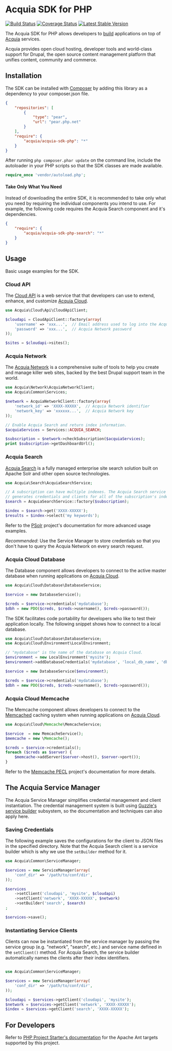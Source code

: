 # Acquia SDK for PHP

[![Build Status](https://travis-ci.org/acquia/acquia-sdk-php.png?branch=master)](https://travis-ci.org/acquia/acquia-sdk-php)
[![Coverage Status](https://coveralls.io/repos/acquia/acquia-sdk-php/badge.png?branch=master)](https://coveralls.io/r/acquia/acquia-sdk-php?branch=master)
[![Latest Stable Version](https://poser.pugx.org/acquia/acquia-sdk-php/v/stable.png)](https://packagist.org/packages/acquia/acquia-sdk-php)

The Acquia SDK for PHP allows developers to [build](https://www.youtube.com/watch?v=8wDSj18sXbg)
applications on top of [Acquia](https://www.acquia.com/) services.

Acquia provides open cloud hosting, developer tools and world-class support for
Drupal, the open source content management platform that unifies content,
community and commerce.

## Installation

The SDK can be installed with [Composer](http://getcomposer.org) by adding this
library as a dependency to your composer.json file.

```json
{
    "repositories": [
        {
            "type": "pear",
            "url": "pear.php.net"
        }
    ],
    "require": {
        "acquia/acquia-sdk-php": "*"
    }
}
```

After running `php composer.phar update` on the command line, include the
autoloader in your PHP scripts so that the SDK classes are made available.

```php
require_once 'vendor/autoload.php';
```

#### Take Only What You Need

Instead of downloading the entire SDK, it is recommended to take only what you
need by requiring the individual components you intend to use. For example, the
following code requires the Acquia Search component and it's dependencies.

```json
{
    "require": {
        "acquia/acquia-sdk-php-search": "*"
    }
}
```

## Usage

Basic usage examples for the SDK.

### Cloud API

The [Cloud API](https://docs.acquia.com/cloud/api) is a web service that that
developers can use to extend, enhance, and customize
[Acquia Cloud](https://www.acquia.com/products-services/acquia-cloud).

```php
use Acquia\Cloud\Api\CloudApiClient;

$cloudapi = CloudApiClient::factory(array(
    'username' => 'xxx...',  // Email address used to log into the Acquia Network
    'password' => 'xxx...',  // Acquia Network password
));

$sites = $cloudapi->sites();
```

### Acquia Network

The [Acquia Network](https://www.acquia.com/products-services/drupal-support-and-cloud-services)
is a comprehensive suite of tools to help you create and manage killer web
sites, backed by the best Drupal support team in the world.

```php
use Acquia\Network\AcquiaNetworkClient;
use Acquia\Common\Services;

$network = AcquiaNetworkClient::factory(array(
    'network_id' => 'XXXX-XXXXX',  // Acquia Network identifier
    'network_key' => 'xxxxxx...',  // Acquia Network key
));

// Enable Acquia Search and return index information.
$acquiaServices = Services::ACQUIA_SEARCH;

$subscription = $network->checkSubscription($acquiaServices);
print $subscription->getDashboardUrl();
```

### Acquia Search

[Acquia Search](https://www.acquia.com/products-services/acquia-network/cloud-services/acquia-search)
is a fully managed enterprise site search solution built on Apache Solr and
other open source technologies.

```php
use Acquia\Search\AcquiaSearchService;

// A subscription can have multiple indexes. The Acquia Search service builder
// generates credentials and clients for all of the subscription's indexes.
$search = AcquiaSearchService::factory($subscription);

$index = $search->get('XXXX-XXXXX');
$results = $index->select('my keywords');
```

Refer to the [PSolr](https://github.com/cpliakas/psolr) project's documentation
for more advanced usage examples.

*Recommended*: Use the Service Manager to store credentials so that you don't have
to query the Acquia Network on every search request.

### Acquia Cloud Database

The Database component allows developers to connect to the active master
database when running applications on [Acquia Cloud](https://www.acquia.com/products-services/acquia-cloud).

```php
use Acquia\Cloud\Database\DatabaseService;

$service = new DatabaseService();

$creds = $service->credentials('mydatabase');
$dbh = new PDO($creds, $creds->username(), $creds->password());

```

The SDK facilitates code portability for developers who like to test their
application locally. The following snippet shows how to connect to a local
database.

```php
use Acquia\Cloud\Database\DatabaseService;
use Acquia\Cloud\Environment\LocalEnvironment;

// "mydatabase" is the name of the database on Acquia Cloud.
$environment = new LocalEnvironment('mysite');
$environment->addDatabaseCredentials('mydatabase', 'local_db_name', 'db_user', 'db_password');

$service = new DatabaseService($environment);

$creds = $service->credentials('mydatabase');
$dbh = new PDO($creds, $creds->username(), $creds->password());

```

### Acquia Cloud Memcache

The Memcache component allows developers to connect to the [Memcached](http://memcached.org/)
caching system when running applications on [Acquia Cloud](https://www.acquia.com/products-services/acquia-cloud).

```php
use Acquia\Cloud\Memcache\MemcacheService;

$service  = new MemcacheService();
$memcache = new \Memcache();

$creds = $service->credentials();
foreach ($creds as $server) {
    $memcache->addServer($server->host(), $server->port());
}

```

Refer to the [Memcache PECL](http://us2.php.net/manual/en/book.memcache.php)
project's documentation for more details.

## The Acquia Service Manager

The Acquia Service Manager simplifies credential management and client
instantiation. The credential management system is built using
[Guzzle's service builder](http://docs.guzzlephp.org/en/latest/webservice-client/using-the-service-builder.html)
subsystem, so the documentation and techniques can also apply here.

### Saving Credentials

The following example saves the configurations for the client to JSON files in
the specified directory. Note that the Acquia Search client is a service
builder which is why we use the `setBuilder` method for it.

```php
use Acquia\Common\ServiceManager;

$services = new ServiceManager(array(
    'conf_dir' => '/path/to/conf/dir',
));

$services
    ->setClient('cloudapi', 'mysite', $cloudapi)
    ->setClient('network', 'XXXX-XXXXX', $network)
    ->setBuilder('search', $search)
;

$services->save();
```

### Instantiating Service Clients

Clients can now be instantiated from the service manager by passing the service
group (e.g. "network", "search", etc.) and service name defined in the
`setClient()` method. For Acquia Search, the service builder automatically
names the clients after their index identifiers.

```php

use Acquia\Common\ServiceManager;

$services = new ServiceManager(array(
    'conf_dir' => '/path/to/conf/dir',
));

$cloudapi = $services->getClient('cloudapi', 'mysite');
$network = $services->getClient('network', 'XXXX-XXXXX');
$index = $services->getClient('search', 'XXXX-XXXXX');

```

## For Developers

Refer to [PHP Project Starter's documentation](https://github.com/cpliakas/php-project-starter#using-apache-ant)
for the Apache Ant targets supported by this project.
